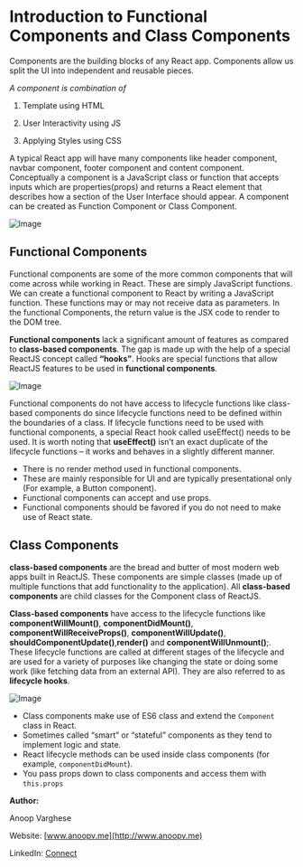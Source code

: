 #  Introduction to Functional Components and Class Components

Components are the building blocks of any React app. Components allow us split the UI into independent and reusable pieces.

*A component is combination of*

1.  Template using HTML

2.  User Interactivity using JS

3.  Applying Styles using CSS

A typical React app will have many components like header component, navbar component, footer component and content component. Conceptually a component is a JavaScript class or function that accepts inputs which are properties(props) and returns a React element that describes how a section of the User Interface should appear. A component can be created as Function Component or Class Component.

![Image](https://i.ytimg.com/vi/_sApRiMqLVg/maxresdefault.jpg)

## Functional Components
Functional components are some of the more common components that will come across while working in React. These are simply JavaScript functions. We can create a functional component to React by writing a JavaScript function. These functions may or may not receive data as parameters. In the functional Components, the return value is the JSX code to render to the DOM tree.

**Functional components**  lack a significant amount of features as compared to  **class-based components**. The gap is made up with the help of a special ReactJS concept called  **“hooks”**. Hooks are special functions that allow ReactJS features to be used in  **functional components**.

![Image](https://cms-assets.tutsplus.com/uploads/users/1795/posts/29541/image/Stateful-vs-Stateless-Component-Tutorial-Component-with-state.jpg)


Functional components do not have access to lifecycle functions like class-based components do since lifecycle functions need to be defined within the boundaries of a class. If lifecycle functions need to be used with functional components, a special React hook called useEffect() needs to be used. It is worth noting that **useEffect()** isn’t an exact duplicate of the lifecycle functions – it works and behaves in a slightly different manner.
-   There is no render method used in functional components.
-   These are mainly responsible for UI and are typically presentational only (For example, a Button component).
-   Functional components can accept and use props.
-   Functional components should be favored if you do not need to make use of React state.

## Class Components

**class-based components** are the bread and butter of most modern web apps built in ReactJS. These components are simple classes (made up of multiple functions that add functionality to the application). All **class-based components** are child classes for the Component class of ReactJS.

**Class-based components** have access to the lifecycle functions like **componentWillMount()**, **componentDidMount()**, **componentWillReceiveProps()**, **componentWillUpdate()**, **shouldComponentUpdate()**,**render()** and **componentWillUnmount()**;. These lifecycle functions are called at different stages of the lifecycle and are used for a variety of purposes like changing the state or doing some work (like fetching data from an external API). They are also referred to as **lifecycle hooks**.

![Image](https://cms-assets.tutsplus.com/uploads/users/1795/posts/29541/image/Stateful-vs-Stateless-Component-Tutorial-Class-Component.jpg)


-   Class components make use of ES6 class and extend the  `Component`  class in React.
-   Sometimes called “smart” or “stateful” components as they tend to implement logic and state.
-   React lifecycle methods can be used inside class components (for example,  `componentDidMount`).
-   You pass props down to class components and access them with  `this.props`



**Author:**

Anoop Varghese

Website:  [www.anoopv.me](http://www.anoopv.me)

LinkedIn:  [Connect](https://www.linkedin.com/in/anoopv1234/)


